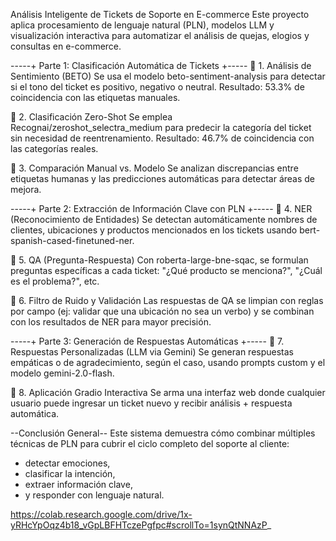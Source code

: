 Análisis Inteligente de Tickets de Soporte en E-commerce
Este proyecto aplica procesamiento de lenguaje natural (PLN), modelos LLM y visualización interactiva para automatizar el análisis de quejas, elogios y consultas en e-commerce.

-----+ Parte 1: Clasificación Automática de Tickets +-----
🔹 1. Análisis de Sentimiento (BETO)
Se usa el modelo beto-sentiment-analysis para detectar si el tono del ticket es positivo, negativo o neutral.
Resultado: 53.3% de coincidencia con las etiquetas manuales.

🔹 2. Clasificación Zero-Shot
Se emplea Recognai/zeroshot_selectra_medium para predecir la categoría del ticket sin necesidad de reentrenamiento.
Resultado: 46.7% de coincidencia con las categorías reales.

🔹 3. Comparación Manual vs. Modelo
Se analizan discrepancias entre etiquetas humanas y las predicciones automáticas para detectar áreas de mejora.

-----+ Parte 2: Extracción de Información Clave con PLN +-----
🔹 4. NER (Reconocimiento de Entidades)
Se detectan automáticamente nombres de clientes, ubicaciones y productos mencionados en los tickets usando bert-spanish-cased-finetuned-ner.

🔹 5. QA (Pregunta-Respuesta)
Con roberta-large-bne-sqac, se formulan preguntas específicas a cada ticket:
"¿Qué producto se menciona?", "¿Cuál es el problema?", etc.

🔹 6. Filtro de Ruido y Validación
Las respuestas de QA se limpian con reglas por campo (ej: validar que una ubicación no sea un verbo) y se combinan con los resultados de NER para mayor precisión.

-----+ Parte 3: Generación de Respuestas Automáticas +-----
🔹 7. Respuestas Personalizadas (LLM via Gemini)
Se generan respuestas empáticas o de agradecimiento, según el caso, usando prompts custom y el modelo gemini-2.0-flash.

🔹 8. Aplicación Gradio Interactiva
Se arma una interfaz web donde cualquier usuario puede ingresar un ticket nuevo y recibir análisis + respuesta automática.

--Conclusión General--
Este sistema demuestra cómo combinar múltiples técnicas de PLN para cubrir el ciclo completo del soporte al cliente:
- detectar emociones,
- clasificar la intención,
- extraer información clave,
- y responder con lenguaje natural.

https://colab.research.google.com/drive/1x-yRHcYpOqz4b18_vGpLBFHTczePgfpc#scrollTo=1synQtNNAzP_
